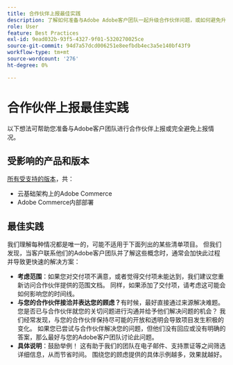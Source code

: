 ```yaml
---
title: 合作伙伴上报最佳实践
description: 了解如何准备与Adobe Adobe客户团队一起升级合作伙伴问题，或如何避免升级。
role: User
feature: Best Practices
exl-id: 9ead032b-93f5-4327-9f01-5320270025ce
source-git-commit: 94d7a57dcd006251e8eefbdb4ec3a5e140bf43f9
workflow-type: tm+mt
source-wordcount: '276'
ht-degree: 0%

---
```


# 合作伙伴上报最佳实践

以下想法可帮助您准备与Adobe客户团队进行合作伙伴上报或完全避免上报情况。

## 受影响的产品和版本

[所有受支持的版本](../../../release/versions.md)，共：

* 云基础架构上的Adobe Commerce
* Adobe Commerce内部部署

## 最佳实践

我们理解每种情况都是唯一的，可能不适用于下面列出的某些清单项目。 但我们发现，当客户联系他们的Adobe客户团队并了解这些概念时，通常会加快此过程并导致更快速的解决方案：

* **考虑范围**：如果您对交付项不满意，或者觉得交付项未能达到，我们建议您重新访问合作伙伴提供的范围文档。 同样，如果添加了交付项，请考虑这可能会如何影响您的时间线。
* **与您的合作伙伴接洽并表达您的顾虑？**&#x200B;有时候，最好直接通过来源解决难题。 您是否已与合作伙伴就您的关切问题进行沟通并给予他们解决问题的机会？ 我们经常发现，与您的合作伙伴保持尽可能的开放和透明会导致项目发生积极的变化。 如果您已尝试与合作伙伴解决您的问题，但他们没有回应或没有明确的答案，那么最好与您的Adobe客户团队讨论此问题。
* **具体说明**：鼓励举例！ 这有助于我们的团队在电子邮件、支持票证等之间筛选详细信息，从而节省时间。 围绕您的顾虑提供的具体示例越多，效果就越好。
